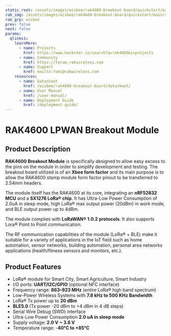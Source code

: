 ```yaml
---
static_root: /assets/images/wisbee/rak4600-breakout-board/quickstart/main
rak_img: /assets/images/wisbee/rak4600-breakout-board/quickstart/main/rak4600-breakout-module.png
rak_grp: wisbee
prev: false
next: false
params:
  qlinks1:
    learnMore:
      - name: Projects
        href: https://www.hackster.io/search?q=rak4600&i=projects
      - name: Community
        href: https://forum.rakwireless.com
      - name: Support
        href: mailto:fomi@rakwireless.com
    resources:
      - name: Datasheet
        href: /wisbee/rak4600-breakout-board/datasheet/
      - name: User Manual
        href: /user-manual/
      - name: Deployment Guide
        href: /deployment-guide/
---
```


# RAK4600 LPWAN Breakout Module

<rk-img
  :src="`${$frontmatter.static_root}/rak4600-breakout-module.png`"
  width="50%"
  figure-number="1"
  caption="RAK4600 LPWAN Breakout Module"
/>

## Product Description

**RAK4600 Breakout Module** is specifically designed to allow easy excess to the pins on the module in order to simplify development and testing. The breakout board utilized is of an **Xbee form factor** and its main purpose is to allow the RAK4600 stamp module form factor pinout to be transferred to 2.54mm headers.

The module itself has the RAK4600 at its core, integrating an **nRF52832 MCU** and a **SX1276 LoRa® chip**. It has Ultra-Low Power Consumption of 2.0uA in sleep mode, high LoRa® max output power (20dBm) in work mode, and BLE output power up to 4dBm.

The module complies with **LoRaWAN® 1.0.2 protocols**. It also supports Lora® Point to Point communication. 

The RF communication capabilities of the module (LoRa® + BLE) make it suitable for a variety of applications in the IoT field such as home automation, sensor networks, building automation, personal area networks applications (health/fitness sensors and monitors, etc.).


<rk-btn
  src="/wisbee/rak4600-breakout-board/quickstart/#quick-start-guide"
  label="Get Started with RAK4600 LPWAN Evaluation Board"
/>



<rk-quick-links :params="$page.frontmatter.params.qlinks1" />

## Product Features

- LoRa® module for Smart City, Smart Agriculture, Smart Industry 
- I/O ports: **UART/I2C/GPIO** (optional NFC interface)
- Frequency range: **863–923 MHz** (entire LoRa® high band spectrum) 
- Low-Power Wireless Systems with **7.8 kHz to 500 KHz Bandwidth**
- LoRa® Tx power up to **20 dBm**
- **BLE5.0** (Tx power -20 dBm to +4 dBm in 4 dB steps)
- Serial Wire Debug (SWD) interface
- Ultra-Low Power Consumption **2.0 uA in sleep mode**
- Supply voltage: **2.0 V ~ 3.6 V**
- Temperature range: -**40°C to +85°C**

<rk-btn
  src="https://store.rakwireless.com/products/rak4600-breakout-board"
  label="Buy a RAK4600 LPWAN Breakout Module"
  _blank
/>